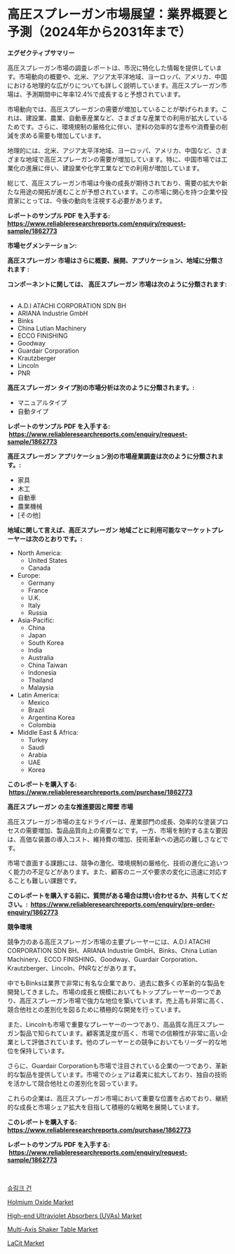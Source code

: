 <p><h1>高圧スプレーガン市場展望：業界概要と予測（2024年から2031年まで）</h1></p><p><strong>エグゼクティブサマリー</strong></p>
<p><p>高圧スプレーガン市場の調査レポートは、市況に特化した情報を提供しています。市場動向の概要や、北米、アジア太平洋地域、ヨーロッパ、アメリカ、中国における地理的な広がりについても詳しく説明しています。高圧スプレーガン市場は、予測期間中に年率12.4%で成長すると予想されています。</p><p>市場動向では、高圧スプレーガンの需要が増加していることが挙げられます。これは、建設業、農業、自動車産業など、さまざまな産業での利用が拡大しているためです。さらに、環境規制の厳格化に伴い、塗料の効率的な塗布や消費量の削減を求める需要も増加しています。</p><p>地理的には、北米、アジア太平洋地域、ヨーロッパ、アメリカ、中国など、さまざまな地域で高圧スプレーガンの需要が増加しています。特に、中国市場では工業化の進展に伴い、建設業や化学工業などでの利用が増加しています。</p><p>総じて、高圧スプレーガン市場は今後の成長が期待されており、需要の拡大や新たな用途の開拓が進むことが予想されています。この市場に関心を持つ企業や投資家にとっては、今後の動向を注視する必要があります。</p></p>
<p><strong>レポートのサンプル PDF を入手する: <a href="https://www.reliableresearchreports.com/enquiry/request-sample/1862773">https://www.reliableresearchreports.com/enquiry/request-sample/1862773</a></strong></p>
<p><strong>市場セグメンテーション:</strong></p>
<p><strong> 高圧スプレーガン 市場はさらに概要、展開、アプリケーション、地域に分類されます :</strong></p>
<p><strong>コンポーネントに関しては、 高圧スプレーガン 市場は次のように分類されます: &nbsp;</strong></p>
<p><ul><li>A.D.I ATACHI CORPORATION SDN BH</li><li>ARIANA Industrie GmbH</li><li>Binks</li><li>China Lutian Machinery</li><li>ECCO FINISHING</li><li>Goodway</li><li>Guardair Corporation</li><li>Krautzberger</li><li>Lincoln</li><li>PNR</li></ul></p>
<p><strong> 高圧スプレーガン タイプ別の市場分析は次のように分類されます。:</strong></p>
<p><ul><li>マニュアルタイプ</li><li>自動タイプ</li></ul></p>
<p><strong>レポートのサンプル PDF を入手する: &nbsp;<a href="https://www.reliableresearchreports.com/enquiry/request-sample/1862773">https://www.reliableresearchreports.com/enquiry/request-sample/1862773</a></strong></p>
<p><strong> 高圧スプレーガン アプリケーション別の市場産業調査は次のように分類されます。:</strong></p>
<p><ul><li>家具</li><li>木工</li><li>自動車</li><li>農業機械</li><li>[その他]</li></ul></p>
<p><strong>地域に関して言えば、高圧スプレーガン 地域ごとに利用可能なマーケットプレーヤーは次のとおりです。:</strong></p>
<p><ul>
    <li>
        North America:
        <ul>
            <li>United States</li>
            <li>Canada</li>
        </ul>
    </li>
    <li>
        Europe:
        <ul>
            <li>Germany</li>
            <li>France</li>
            <li>U.K.</li>
            <li>Italy</li>
            <li>Russia</li>
        </ul>
    </li>
    <li>
        Asia-Pacific:
        <ul>
            <li>China</li>
            <li>Japan</li>
            <li>South Korea</li>
            <li>India</li>
            <li>Australia</li>
            <li>China Taiwan</li>
            <li>Indonesia</li>
            <li>Thailand</li>
            <li>Malaysia</li>
        </ul>
    </li>
    <li>
        Latin America:
        <ul>
            <li>Mexico</li>
            <li>Brazil</li>
            <li>Argentina Korea</li>
            <li>Colombia</li>
        </ul>
    </li>
    <li>
        Middle East & Africa:
        <ul>
            <li>Turkey</li>
            <li>Saudi</li>
            <li>Arabia</li>
            <li>UAE</li>
            <li>Korea</li>
        </ul>
    </li>
    </ul></p>
<p><strong>このレポートを購入する: &nbsp;<a href="https://www.reliableresearchreports.com/purchase/1862773">https://www.reliableresearchreports.com/purchase/1862773</a></strong></p>
<p><strong>高圧スプレーガン の主な推進要因と障壁 市場</strong></p>
<p><p>高圧スプレーガン市場の主なドライバーは、産業部門の成長、効率的な塗装プロセスの需要増加、製品品質向上の需要などです。一方、市場を制約する主な要因は、高価な装置の導入コスト、維持費の増加、技術革新への適応の難しさなどです。</p><p>市場で直面する課題には、競争の激化、環境規制の厳格化、技術の進化に追いつく能力の不足などがあります。また、顧客のニーズや要求の変化に迅速に対応することも難しい課題です。</p></p>
<p><strong>このレポートを購入する前に、質問がある場合は問い合わせるか、共有してください。:&nbsp; <a href="https://www.reliableresearchreports.com/enquiry/pre-order-enquiry/1862773">https://www.reliableresearchreports.com/enquiry/pre-order-enquiry/1862773</a></strong></p>
<p><strong>競争環境</strong></p>
<p><p>競争力のある高圧スプレーガン市場の主要プレーヤーには、A.D.I ATACHI CORPORATION SDN BH、ARIANA Industrie GmbH、Binks、China Lutian Machinery、ECCO FINISHING、Goodway、Guardair Corporation、Krautzberger、Lincoln、PNRなどがあります。</p><p>中でもBinksは業界で非常に有名な企業であり、過去に数多くの革新的な製品を開発してきました。市場の成長と規模においてもトッププレーヤーの一つであり、高圧スプレーガン市場で強力な地位を築いています。売上高も非常に高く、競合他社との差別化を図るために積極的な開発を行っています。</p><p>また、Lincolnも市場で重要なプレーヤーの一つであり、高品質な高圧スプレーガン製品で知られています。顧客満足度が高く、市場での信頼性が非常に高い企業として評価されています。他のプレーヤーとの競争においてもリーダー的な地位を保持しています。</p><p>さらに、Guardair Corporationも市場で注目されている企業の一つであり、革新的な製品を提供しています。市場でのシェアは着実に拡大しており、独自の技術を活かして競合他社との差別化を図っています。</p><p>これらの企業は、高圧スプレーガン市場において重要な位置を占めており、継続的な成長と市場シェア拡大を目指して積極的な戦略を展開しています。</p></p>
<p><strong>このレポートを購入する: &nbsp; <a href="https://www.reliableresearchreports.com/purchase/1862773">https://www.reliableresearchreports.com/purchase/1862773</a></strong></p>
<p><strong>レポートのサンプル PDF を入手する: &nbsp;<a href="https://www.reliableresearchreports.com/enquiry/request-sample/1862773">https://www.reliableresearchreports.com/enquiry/request-sample/1862773</a></strong><strong></strong></p>
<p>&nbsp;</p>
<p><p><a href="https://github.com/vsap75a286l/Market-Research-Report-List-1/blob/main/6695194191883.md">슈링크 건</a></p><p><a href="https://github.com/lylyparadise/Market-Research-Report-List-2/blob/main/holmium-oxide-market.md">Holmium Oxide Market</a></p><p><a href="https://fearless-okapi-6c8.notion.site/High-end-Ultraviolet-Absorbers-UVAs-Market-Size-Share-Trends-Analysis-Report-By-Material-By-Ty-a973382546db47b6906880d436e7bc35">High-end Ultraviolet Absorbers (UVAs) Market</a></p><p><a href="https://issuu.com/reportprime-2/docs/multi-axis-shaker-table-market-size-2030.pptx">Multi-Axis Shaker Table Market</a></p><p><a href="https://github.com/johnbach50/Market-Research-Report-List-2/blob/main/lacit-market.md">LaCit Market</a></p></p>
